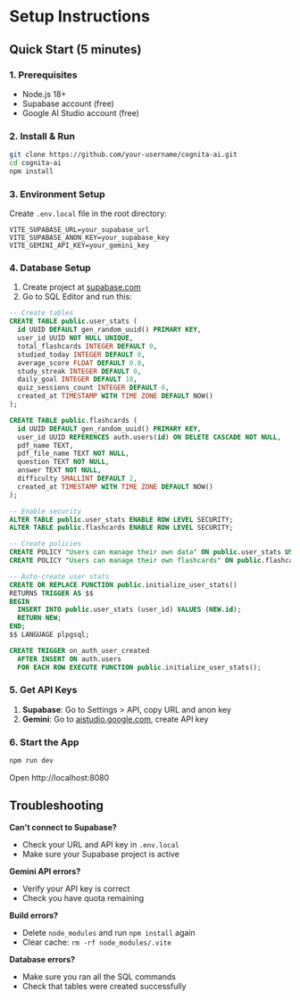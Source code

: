 # Setup Instructions

## Quick Start (5 minutes)

### 1. Prerequisites
- Node.js 18+ 
- Supabase account (free)
- Google AI Studio account (free)

### 2. Install & Run
```bash
git clone https://github.com/your-username/cognita-ai.git
cd cognita-ai
npm install
```

### 3. Environment Setup
Create `.env.local` file in the root directory:
```env
VITE_SUPABASE_URL=your_supabase_url
VITE_SUPABASE_ANON_KEY=your_supabase_key
VITE_GEMINI_API_KEY=your_gemini_key
```

### 4. Database Setup
1. Create project at [supabase.com](https://supabase.com)
2. Go to SQL Editor and run this:

```sql
-- Create tables
CREATE TABLE public.user_stats (
  id UUID DEFAULT gen_random_uuid() PRIMARY KEY,
  user_id UUID NOT NULL UNIQUE,
  total_flashcards INTEGER DEFAULT 0,
  studied_today INTEGER DEFAULT 0,
  average_score FLOAT DEFAULT 0.0,
  study_streak INTEGER DEFAULT 0,
  daily_goal INTEGER DEFAULT 10,
  quiz_sessions_count INTEGER DEFAULT 0,
  created_at TIMESTAMP WITH TIME ZONE DEFAULT NOW()
);

CREATE TABLE public.flashcards (
  id UUID DEFAULT gen_random_uuid() PRIMARY KEY,
  user_id UUID REFERENCES auth.users(id) ON DELETE CASCADE NOT NULL,
  pdf_name TEXT,
  pdf_file_name TEXT NOT NULL,
  question TEXT NOT NULL,
  answer TEXT NOT NULL,
  difficulty SMALLINT DEFAULT 2,
  created_at TIMESTAMP WITH TIME ZONE DEFAULT NOW()
);

-- Enable security
ALTER TABLE public.user_stats ENABLE ROW LEVEL SECURITY;
ALTER TABLE public.flashcards ENABLE ROW LEVEL SECURITY;

-- Create policies
CREATE POLICY "Users can manage their own data" ON public.user_stats USING (auth.uid() = user_id);
CREATE POLICY "Users can manage their own flashcards" ON public.flashcards USING (auth.uid() = user_id);

-- Auto-create user stats
CREATE OR REPLACE FUNCTION public.initialize_user_stats()
RETURNS TRIGGER AS $$
BEGIN
  INSERT INTO public.user_stats (user_id) VALUES (NEW.id);
  RETURN NEW;
END;
$$ LANGUAGE plpgsql;

CREATE TRIGGER on_auth_user_created
  AFTER INSERT ON auth.users
  FOR EACH ROW EXECUTE FUNCTION public.initialize_user_stats();
```

### 5. Get API Keys
1. **Supabase**: Go to Settings > API, copy URL and anon key
2. **Gemini**: Go to [aistudio.google.com](https://aistudio.google.com), create API key

### 6. Start the App
```bash
npm run dev
```
Open http://localhost:8080

## Troubleshooting

**Can't connect to Supabase?**
- Check your URL and API key in `.env.local`
- Make sure your Supabase project is active

**Gemini API errors?**
- Verify your API key is correct
- Check you have quota remaining

**Build errors?**
- Delete `node_modules` and run `npm install` again
- Clear cache: `rm -rf node_modules/.vite`

**Database errors?**
- Make sure you ran all the SQL commands
- Check that tables were created successfully